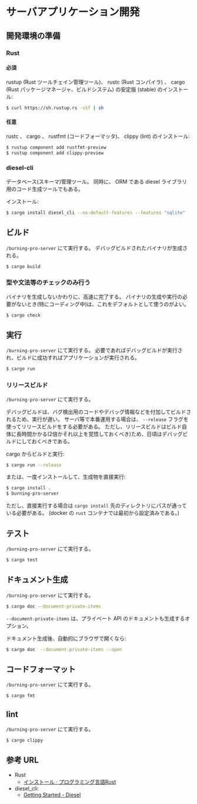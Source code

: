 # サーバアプリケーション開発

## 開発環境の準備

### Rust

#### 必須

rustup (Rust ツールチェイン管理ツール)、 rustc (Rust コンパイラ) 、 cargo (Rust パッケージマネージャ、ビルドシステム) の安定版 (stable) のインストール:

```sh
$ curl https://sh.rustup.rs -sSf | sh
```

#### 任意

rustc 、 cargo 、 rustfmt (コードフォーマッタ)、 clippy (lint) のインストール:

```sh
$ rustup component add rustfmt-preview
$ rustup component add clippy-preview
```


### diesel-cli

データベース(スキーマ)管理ツール。
同時に、 ORM である diesel ライブラリ用のコード生成ツールでもある。

インストール:

```sh
$ cargo install diesel_cli --no-default-features --features "sqlite"
```


## ビルド

`/burning-pro-server` にて実行する。
デバッグビルドされたバイナリが生成される。

```sh
$ cargo build
```

### 型や文法等のチェックのみ行う

バイナリを生成しないかわりに、高速に完了する。
バイナリの生成や実行の必要がないとき(特にコーディング中)は、これをデフォルトとして使うのがよい。

```sh
$ cargo check
```


## 実行

`/burning-pro-server` にて実行する。
必要であればデバッグビルドが実行され、ビルドに成功すればアプリケーションが実行される。

```sh
$ cargo run
```

### リリースビルド

`/burning-pro-server` にて実行する。

デバッグビルドは、バグ検出用のコードやデバッグ情報などを付加してビルドされるため、実行が遅い。
サーバ等で本番運用する場合は、 `--release` フラグを使ってリリースビルドをする必要がある。
ただし、リリースビルドはビルド自体に長時間かかる(2倍かそれ以上を覚悟しておくべき)ため、日頃はデバッグビルドにしておくべきである。

cargo からビルドと実行:

```sh
$ cargo run --release
```

または、一度インストールして、生成物を直接実行:

```sh
$ cargo install .
$ burning-pro-server
```

ただし、直接実行する場合は `cargo install` 先のディレクトリにパスが通っている必要がある。
(docker の `rust` コンテナでは最初から設定済みである。)


## テスト

`/burning-pro-server` にて実行する。

```sh
$ cargo test
```

## ドキュメント生成

`/burning-pro-server` にて実行する。

```sh
$ cargo doc --document-private-items
```

`--document-private-items` は、プライベート API のドキュメントも生成するオプション。

ドキュメント生成後、自動的にブラウザで開くなら:

```sh
$ cargo doc  --document-private-items --open
```

## コードフォーマット

`/burning-pro-server` にて実行する。

```sh
$ cargo fmt
```

## lint

`/burning-pro-server` にて実行する。

```sh
$ cargo clippy
```


## 参考 URL

* Rust
    + [インストール · プログラミング言語Rust](https://www.rust-lang.org/ja-JP/install.html)
* diesel\_cli:
    + [Getting Started - Diesel](http://diesel.rs/guides/getting-started/)
